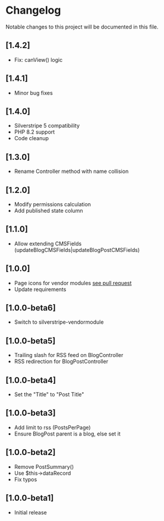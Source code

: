 # Changelog

Notable changes to this project will be documented in this file.

## [1.4.2]

- Fix: canView() logic


## [1.4.1]

- Minor bug fixes


## [1.4.0]

- Silverstripe 5 compatibility
- PHP 8.2 support
- Code cleanup


## [1.3.0]

- Rename Controller method with name collision


## [1.2.0]

- Modify permissions calculation
- Add published state column


## [1.1.0]

- Allow extending CMSFields (updateBlogCMSFields|updateBlogPostCMSFields)


## [1.0.0]

- Page icons for vendor modules [see pull request](https://github.com/silverstripe/silverstripe-cms/pull/1996)
- Update requirements


## [1.0.0-beta6]

- Switch to silverstripe-vendormodule


## [1.0.0-beta5]

- Trailing slash for RSS feed on BlogController
- RSS redirection for BlogPostController


## [1.0.0-beta4]

- Set the "Title" to "Post Title"


## [1.0.0-beta3]

- Add limit to rss (PostsPerPage)
- Ensure BlogPost parent is a blog, else set it


## [1.0.0-beta2]

- Remove PostSummary()
- Use $this->dataRecord
- Fix typos


## [1.0.0-beta1]

- Initial release
